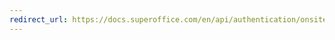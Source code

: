 ```yaml
---
redirect_url: https://docs.superoffice.com/en/api/authentication/onsite/custom-proxies/index.html
---
```

